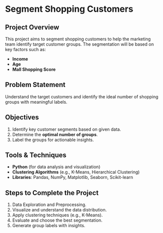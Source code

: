 # Segment Shopping Customers

## Project Overview
This project aims to segment shopping customers to help the marketing team identify target customer groups. The segmentation will be based on key factors such as:
- **Income**
- **Age**
- **Mall Shopping Score**

## Problem Statement
Understand the target customers and identify the ideal number of shopping groups with meaningful labels.

## Objectives
1. Identify key customer segments based on given data.
2. Determine the **optimal number of groups**.
3. Label the groups for actionable insights.

## Tools & Techniques
- **Python** (for data analysis and visualization)
- **Clustering Algorithms** (e.g., K-Means, Hierarchical Clustering)
- **Libraries**: Pandas, NumPy, Matplotlib, Seaborn, Scikit-learn

## Steps to Complete the Project
1. Data Exploration and Preprocessing.
2. Visualize and understand the data distribution.
3. Apply clustering techniques (e.g., K-Means).
4. Evaluate and choose the best segmentation.
5. Generate group labels with insights.


